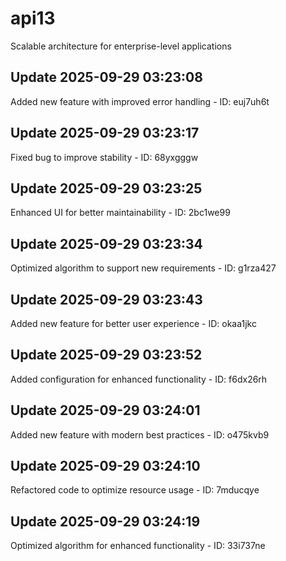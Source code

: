 # api13
Scalable architecture for enterprise-level applications

## Update 2025-09-29 03:23:08
Added new feature with improved error handling - ID: euj7uh6t


## Update 2025-09-29 03:23:17
Fixed bug to improve stability - ID: 68yxgggw


## Update 2025-09-29 03:23:25
Enhanced UI for better maintainability - ID: 2bc1we99


## Update 2025-09-29 03:23:34
Optimized algorithm to support new requirements - ID: g1rza427


## Update 2025-09-29 03:23:43
Added new feature for better user experience - ID: okaa1jkc


## Update 2025-09-29 03:23:52
Added configuration for enhanced functionality - ID: f6dx26rh


## Update 2025-09-29 03:24:01
Added new feature with modern best practices - ID: o475kvb9


## Update 2025-09-29 03:24:10
Refactored code to optimize resource usage - ID: 7mducqye


## Update 2025-09-29 03:24:19
Optimized algorithm for enhanced functionality - ID: 33i737ne

